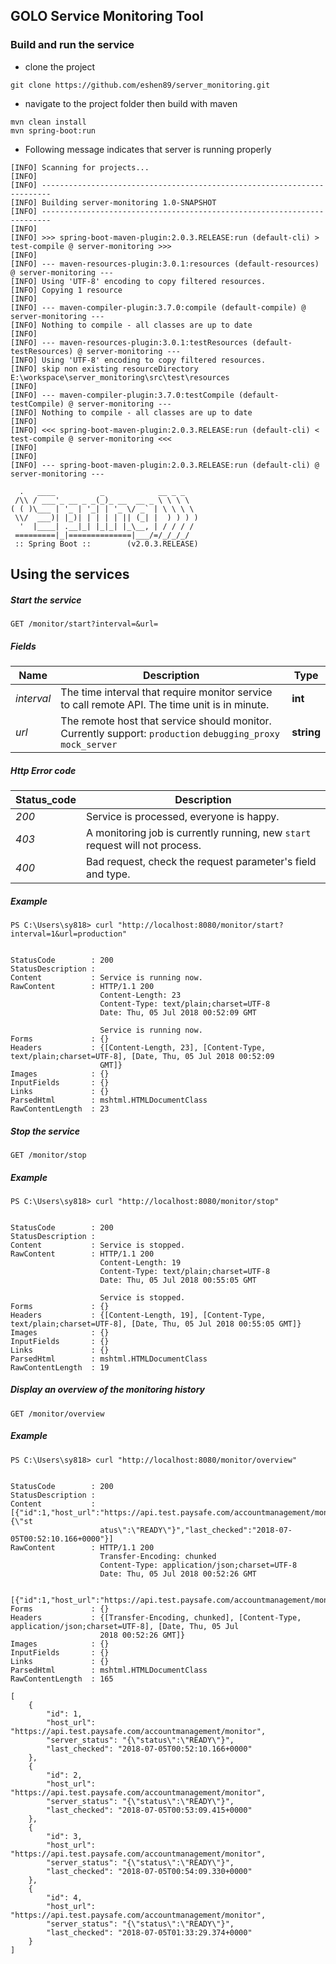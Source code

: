 ## GOLO Service Monitoring Tool
### Build and run the service

* clone the project
```$xslt
git clone https://github.com/eshen89/server_monitoring.git
```
* navigate to the project folder then build with maven
```$xslt
mvn clean install
mvn spring-boot:run
```
* Following message indicates that server is running properly
```$xslt
[INFO] Scanning for projects...
[INFO]
[INFO] ------------------------------------------------------------------------
[INFO] Building server-monitoring 1.0-SNAPSHOT
[INFO] ------------------------------------------------------------------------
[INFO]
[INFO] >>> spring-boot-maven-plugin:2.0.3.RELEASE:run (default-cli) > test-compile @ server-monitoring >>>
[INFO]
[INFO] --- maven-resources-plugin:3.0.1:resources (default-resources) @ server-monitoring ---
[INFO] Using 'UTF-8' encoding to copy filtered resources.
[INFO] Copying 1 resource
[INFO]
[INFO] --- maven-compiler-plugin:3.7.0:compile (default-compile) @ server-monitoring ---
[INFO] Nothing to compile - all classes are up to date
[INFO]
[INFO] --- maven-resources-plugin:3.0.1:testResources (default-testResources) @ server-monitoring ---
[INFO] Using 'UTF-8' encoding to copy filtered resources.
[INFO] skip non existing resourceDirectory E:\workspace\server_monitoring\src\test\resources
[INFO]
[INFO] --- maven-compiler-plugin:3.7.0:testCompile (default-testCompile) @ server-monitoring ---
[INFO] Nothing to compile - all classes are up to date
[INFO]
[INFO] <<< spring-boot-maven-plugin:2.0.3.RELEASE:run (default-cli) < test-compile @ server-monitoring <<<
[INFO]
[INFO]
[INFO] --- spring-boot-maven-plugin:2.0.3.RELEASE:run (default-cli) @ server-monitoring ---

  .   ____          _            __ _ _
 /\\ / ___'_ __ _ _(_)_ __  __ _ \ \ \ \
( ( )\___ | '_ | '_| | '_ \/ _` | \ \ \ \
 \\/  ___)| |_)| | | | | || (_| |  ) ) ) )
  '  |____| .__|_| |_|_| |_\__, | / / / /
 =========|_|==============|___/=/_/_/_/
 :: Spring Boot ::        (v2.0.3.RELEASE)
```
Using the services
------
##### Start the service
`GET /monitor/start?interval=&url=`

##### Fields
Name | Description | Type
--- | --- | ---
*interval* | The time interval that require monitor service to call remote API. The time unit is in minute. | **int**
*url* | The remote host that service should monitor. Currently support: `production` `debugging_proxy` `mock_server` | **string**

##### Http Error code
Status_code | Description
--- | ---
*200* | Service is processed, everyone is happy. 
*403* | A monitoring job is currently running, new `start` request will not process.
*400* | Bad request, check the request parameter's field and type.

##### Example
```$xslt
PS C:\Users\sy818> curl "http://localhost:8080/monitor/start?interval=1&url=production"


StatusCode        : 200
StatusDescription :
Content           : Service is running now.
RawContent        : HTTP/1.1 200
                    Content-Length: 23
                    Content-Type: text/plain;charset=UTF-8
                    Date: Thu, 05 Jul 2018 00:52:09 GMT

                    Service is running now.
Forms             : {}
Headers           : {[Content-Length, 23], [Content-Type, text/plain;charset=UTF-8], [Date, Thu, 05 Jul 2018 00:52:09
                    GMT]}
Images            : {}
InputFields       : {}
Links             : {}
ParsedHtml        : mshtml.HTMLDocumentClass
RawContentLength  : 23
```
##### Stop the service
`GET /monitor/stop`
##### Example
```$xslt
PS C:\Users\sy818> curl "http://localhost:8080/monitor/stop"


StatusCode        : 200
StatusDescription :
Content           : Service is stopped.
RawContent        : HTTP/1.1 200
                    Content-Length: 19
                    Content-Type: text/plain;charset=UTF-8
                    Date: Thu, 05 Jul 2018 00:55:05 GMT

                    Service is stopped.
Forms             : {}
Headers           : {[Content-Length, 19], [Content-Type, text/plain;charset=UTF-8], [Date, Thu, 05 Jul 2018 00:55:05 GMT]}
Images            : {}
InputFields       : {}
Links             : {}
ParsedHtml        : mshtml.HTMLDocumentClass
RawContentLength  : 19
```
##### Display an overview of the monitoring history
`GET /monitor/overview`
##### Example
```$xslt
PS C:\Users\sy818> curl "http://localhost:8080/monitor/overview"


StatusCode        : 200
StatusDescription :
Content           : [{"id":1,"host_url":"https://api.test.paysafe.com/accountmanagement/monitor","server_status":"{\"st
                    atus\":\"READY\"}","last_checked":"2018-07-05T00:52:10.166+0000"}]
RawContent        : HTTP/1.1 200
                    Transfer-Encoding: chunked
                    Content-Type: application/json;charset=UTF-8
                    Date: Thu, 05 Jul 2018 00:52:26 GMT

                    [{"id":1,"host_url":"https://api.test.paysafe.com/accountmanagement/moni...
Forms             : {}
Headers           : {[Transfer-Encoding, chunked], [Content-Type, application/json;charset=UTF-8], [Date, Thu, 05 Jul
                    2018 00:52:26 GMT]}
Images            : {}
InputFields       : {}
Links             : {}
ParsedHtml        : mshtml.HTMLDocumentClass
RawContentLength  : 165
```
```$xslt
[
    {
        "id": 1,
        "host_url": "https://api.test.paysafe.com/accountmanagement/monitor",
        "server_status": "{\"status\":\"READY\"}",
        "last_checked": "2018-07-05T00:52:10.166+0000"
    },
    {
        "id": 2,
        "host_url": "https://api.test.paysafe.com/accountmanagement/monitor",
        "server_status": "{\"status\":\"READY\"}",
        "last_checked": "2018-07-05T00:53:09.415+0000"
    },
    {
        "id": 3,
        "host_url": "https://api.test.paysafe.com/accountmanagement/monitor",
        "server_status": "{\"status\":\"READY\"}",
        "last_checked": "2018-07-05T00:54:09.330+0000"
    },
    {
        "id": 4,
        "host_url": "https://api.test.paysafe.com/accountmanagement/monitor",
        "server_status": "{\"status\":\"READY\"}",
        "last_checked": "2018-07-05T01:33:29.374+0000"
    }
]
```